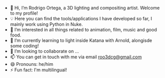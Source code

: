 - 👋 Hi, I’m Rodrigo Ortega, a 3D lighting and compositing artist. Welcome to my profile!
- 💡 Here you can find the tools/applications I have developed so far, I mainly work using Python in Nuke.
- 👀 I’m interested in all things related to animation, film, music and good food.
- 🌱 I’m currently learning to light inside Katana with Arnold, alongisde some coding!
- 💞️ I’m looking to collaborate on ...
- 📫 You can get in touch with me via email roo3dcg@gmail.com
- 😄 Pronouns: he/him
- ⚡ Fun fact: I'm multilingual!

<!---
roo3dcg/roo3dcg is a ✨ special ✨ repository because its `README.md` (this file) appears on your GitHub profile.
You can click the Preview link to take a look at your changes.
--->
